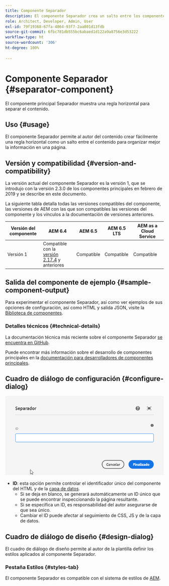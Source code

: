 ```yaml
---
title: Componente Separador
description: El componente Separador crea un salto entre los componentes de una página
role: Architect, Developer, Admin, User
exl-id: 79f19368-67fa-4864-93f7-2aa801d13fdb
source-git-commit: 6fbc781db555bc6abaed1d122a9a8756e3d53222
workflow-type: ht
source-wordcount: '306'
ht-degree: 100%

---
```


# Componente Separador {#separator-component}

El componente principal Separador muestra una regla horizontal para separar el contenido.

## Uso {#usage}

El componente Separador permite al autor del contenido crear fácilmente una regla horizontal como un salto entre el contenido para organizar mejor la información en una página.

## Versión y compatibilidad {#version-and-compatibility}

La versión actual del componente Separador es la versión 1, que se introdujo con la versión 2.3.0 de los componentes principales en febrero de 2019 y se describe en este documento.

La siguiente tabla detalla todas las versiones compatibles del componente, las versiones de AEM con las que son compatibles las versiones del componente y los vínculos a la documentación de versiones anteriores.

| Versión del componente | AEM 6.4 | AEM 6.5 | AEM 6.5 LTS | AEM as a Cloud Service |
|---|---|---|---|---|
| Versión 1 | Compatible con la <br>[versión 2.17.4](/help/versions.md) y anteriores | Compatible | Compatible | Compatible |

## Salida del componente de ejemplo {#sample-component-output}

Para experimentar el componente Separador, así como ver ejemplos de sus opciones de configuración, así como HTML y salida JSON, visite la [Biblioteca de componentes](https://adobe.com/go/aem_cmp_library_separator_es).

### Detalles técnicos {#technical-details}

La documentación técnica más reciente sobre el componente Separador [se encuentra en GitHub](https://adobe.com/go/aem_cmp_tech_separator_v1_es).

Puede encontrar más información sobre el desarrollo de componentes principales en la [documentación para desarrolladores de componentes principales](/help/developing/overview.md).

## Cuadro de diálogo de configuración {#configure-dialog}

![Cuadro de diálogo de edición del componente Separador](/help/assets/separator-edit.png)

* **ID**: esta opción permite controlar el identificador único del componente del HTML y de la [capa de datos](/help/developing/data-layer/overview.md).
   * Si se deja en blanco, se generará automáticamente un ID único que se puede encontrar inspeccionando la página resultante.
   * Si se especifica un ID, es responsabilidad del autor asegurarse de que sea único.
   * Cambiar el ID puede afectar al seguimiento de CSS, JS y de la capa de datos.

## Cuadro de diálogo de diseño {#design-dialog}

El cuadro de diálogo de diseño permite al autor de la plantilla definir los estilos aplicados al componente Separador.

### Pestaña Estilos {#styles-tab}

El componente Separador es compatible con el sistema de estilos de [AEM](/help/get-started/authoring.md#component-styling).
